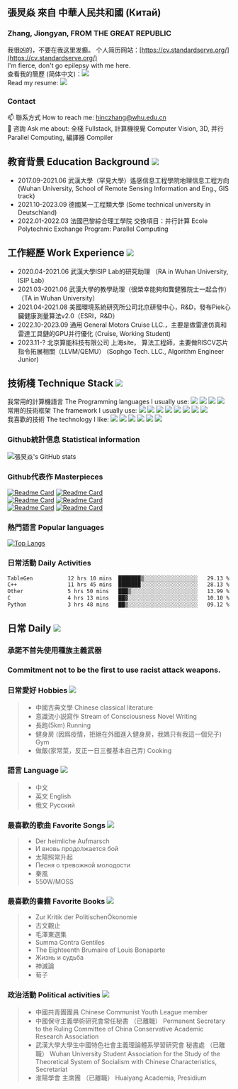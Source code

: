 ## 張炅焱 來自 中華人民共和國 (Китай)
### Zhang, Jiongyan, FROM THE GREAT REPUBLIC 
我很凶的，不要在我这里发癫。 个人简历网站：[https://cv.standardserve.org/](https://cv.standardserve.org/)  
I'm fierce, don't go epilepsy with me here.  
查看我的簡歷 (简体中文)：<a href="https://github.com/hinczhang/hinczhang/blob/main/%E5%BC%A0%E7%82%85%E7%84%B1-%E7%AE%80%E5%8E%86-%E6%A0%A1%E6%8B%9B.pdf"><img src="https://img.shields.io/badge/简历-CN-brightgreen"/></a>  
Read my resume: <a href="https://github.com/hinczhang/hinczhang/blob/main/ZHANGJIONGYAN-RESUME-GRADUATE.pdf"><img src="https://img.shields.io/badge/简历-EN-yellowgreen"/></a>  
### Contact 
📫 聯系方式 How to reach me: hinczhang@whu.edu.cn  
💬 咨詢 Ask me about: 全棧 Fullstack, 計算機視覺 Computer Vision, 3D, 并行 Parallel Computing, 編譯器 Compiler  
## 教育背景 Education Background <img src="https://img.shields.io/badge/教育-Education-brightgreen"/>
- 2017.09-2021.06 武漢大學（罕見大學）遙感信息工程學院地理信息工程方向 (Wuhan University, School of Remote Sensing Information and Eng., GIS track)  
- 2021.10-2023.09 德國某一工程類大學 (Some technical university in Deutschland)  
- 2022.01-2022.03 法國巴黎綜合理工學院 交換項目：并行計算 Ecole Polytechnic Exchange Program: Parallel Computing
## 工作經歷 Work Experience <img src="https://img.shields.io/badge/工作-Work-orange"/>
- 2020.04-2021.06 武漢大學ISIP Lab的研究助理 （RA in Wuhan University, ISIP Lab）  
- 2021.03-2021.06 武漢大學的教學助理（很榮幸能夠和龔健雅院士一起合作）（TA in Wuhan University）
- 2021.04-2021.08 美國環境系統研究所公司北京研發中心，R&D，發布Piek心臟健康測量算法v2.0（ESRI，R&D）  
- 2022.10-2023.09 通用 General Motors Cruise LLC.，主要是做雷達仿真和雷達工具鏈的GPU并行優化  (Cruise, Working Student)  
- 2023.11-? 北京算能科技有限公司 上海site， 算法工程師，主要做RISCV芯片指令拓展相關（LLVM/QEMU） (Sophgo Tech. LLC., Algorithm Engineer Junior)
## 技術棧 Technique Stack <img src="https://img.shields.io/badge/Techniques-v1.0.0-red"/>
我常用的計算機語言 The Programming languages I usually use: <img src="https://img.shields.io/badge/Language-Javascript-green"/>
<img src="https://img.shields.io/badge/Language-C++-green"/>
<img src="https://img.shields.io/badge/Language-Java-green"/>
<img src="https://img.shields.io/badge/Language-Python-green"/>  
常用的技術框架 The framework I usually use: <img src="https://img.shields.io/badge/Stack-Vue-red"/>
<img src="https://img.shields.io/badge/Stack-Android-red"/>
<img src="https://img.shields.io/badge/Stack-OpenCV-red"/>
<img src="https://img.shields.io/badge/Stack-Hadoop-red"/>
<img src="https://img.shields.io/badge/Stack-MPI/OpenMP-red"/>
<img src="https://img.shields.io/badge/Stack-QT-red"/>
<img src="https://img.shields.io/badge/Stack-CUDA-red"/>
<img src="https://img.shields.io/badge/Stack-MFC-red"/>  
我喜歡的技術 The technology I like: <img src="https://img.shields.io/badge/Tech-3D-blue"/>
<img src="https://img.shields.io/badge/Tech-DataScience-blue"/>
<img src="https://img.shields.io/badge/Tech-DeepLearning-blue"/>
<img src="https://img.shields.io/badge/Tech-Modelling-blue"/>
<img src="https://img.shields.io/badge/Tech-CV-blue"/>
<img src="https://img.shields.io/badge/Tech-ImageProcessing-blue"/>
<!--
**hinczhang/hinczhang** is a ✨ _special_ ✨ repository because its `README.md` (this file) appears on your GitHub profile.

Here are some ideas to get you started:

- 🔭 I’m currently working on ...
- 🌱 I’m currently learning ...
- 👯 I’m looking to collaborate on ...
- 🤔 I’m looking for help with ...
- 💬 Ask me about ...
- 📫 How to reach me: ...
- 😄 Pronouns: ...
- ⚡ Fun fact: ...
-->
### Github統計信息 Statistical information
![張炅焱's GitHub stats](https://github-readme-stats-git-masterrstaa-rickstaa.vercel.app/api?username=hinczhang&show_icons=true&theme=vue)  
### Github代表作 Masterpieces
[![Readme Card](https://github-readme-stats-git-masterrstaa-rickstaa.vercel.app/api/pin/?username=hinczhang&repo=Machine-Learning-for-3D-Geometry&theme=vue)](https://github.com/hinczhang/Machine-Learning-for-3D-Geometry)
[![Readme Card](https://github-readme-stats-git-masterrstaa-rickstaa.vercel.app/api/pin/?username=hinczhang&repo=3D-Scanning-and-Motion-Capture&theme=swift&layout=compact)](https://github.com/hinczhang/3D-Scanning-and-Motion-Capture)  
[![Readme Card](https://github-readme-stats-git-masterrstaa-rickstaa.vercel.app/api/pin/?username=hinczhang&repo=INF560-ParallelAlgorithm&theme=buefy)](https://github.com/hinczhang/INF560-ParallelAlgorithm)
[![Readme Card](https://github-readme-stats-git-masterrstaa-rickstaa.vercel.app/api/pin/?username=hinczhang&repo=GeoRecorder)](https://github.com/hinczhang/GeoRecorder)  
[![Readme Card](https://github-readme-stats-git-masterrstaa-rickstaa.vercel.app/api/pin/?username=hinczhang&repo=Graduate-Thesis&theme=graywhite)](https://github.com/hinczhang/Graduate-Thesis)
[![Readme Card](https://github-readme-stats-git-masterrstaa-rickstaa.vercel.app/api/pin/?username=hinczhang&repo=ObjectRec&theme=swift)](https://github.com/hinczhang/ObjectRec)
### 熱門語言 Popular languages
[![Top Langs](https://github-readme-stats-git-masterrstaa-rickstaa.vercel.app/api/top-langs/?username=hinczhang)](https://github.com/hinczhang/github-readme-stats)
### 日常活動 Daily Activities
<!--START_SECTION:waka-->

```txt
TableGen           12 hrs 10 mins  ███████▒░░░░░░░░░░░░░░░░░   29.13 %
C++                11 hrs 45 mins  ███████░░░░░░░░░░░░░░░░░░   28.13 %
Other              5 hrs 50 mins   ███▒░░░░░░░░░░░░░░░░░░░░░   13.99 %
C                  4 hrs 13 mins   ██▓░░░░░░░░░░░░░░░░░░░░░░   10.10 %
Python             3 hrs 48 mins   ██▒░░░░░░░░░░░░░░░░░░░░░░   09.12 %
```

<!--END_SECTION:waka-->
## 日常 Daily <img src="https://img.shields.io/badge/%E6%97%A5%E5%B8%B8-daily-blue"/>
### 承諾不首先使用種族主義武器
### Commitment not to be the first to use racist attack weapons.
### 日常愛好 Hobbies <img src="https://img.shields.io/badge/hobby-favorite-brightgreen"/>
> - 中國古典文學 Chinese classical literature  
> - 意識流小説寫作 Stream of Consciousness Novel Writing  
> - 長跑(5km) Running
> - 健身房 (因爲疫情，拒絕在外國進入健身房，我媽只有我這一個兒子) Gym
> - 做飯(家常菜，反正一日三餐基本自己弄) Cooking  
### 語言 Language <img src="https://img.shields.io/badge/language-use-orange"/>
> - 中文  
> - 英文 English  
> - 俄文 Русский  
### 最喜歡的歌曲 Favorite Songs <img src="https://img.shields.io/badge/song-favorite-lightgrey"/>
> - Der heimliche Aufmarsch  
> - И вновь продолжается бой  
> - 太陽照常升起  
> - Песня о тревожной молодости  
> - 秦風  
> - 550W/MOSS
### 最喜歡的書籍 Favorite Books <img src="https://img.shields.io/badge/book-favorite-green"/>
> - Zur Kritik der PolitischenÖkonomie  
> - 古文觀止  
> - 毛澤東選集  
> - Summa Contra Gentiles  
> - The Eighteenth Brumaire of Louis Bonaparte  
> - Жизнь и судьба
> - 神滅論
> - 荀子
### 政治活動 Political activities <img src="https://img.shields.io/badge/activity-politics-yellowgreen"/>
> - 中國共青團團員 Chinese Communist Youth League member  
> - 中國保守主義學術研究會常任秘書 （已離職） Permanent Secretary to the Ruling Committee of China Conservative Academic Research Association  
> - 武漢大學大學生中國特色社會主義理論體系學習研究會 秘書處 （已離職） Wuhan University Student Association for the Study of the Theoretical System of Socialism with Chinese Characteristics, Secretariat  
> - 淮陽學會 主席團 （已離職） Huaiyang Academia, Presidium  
